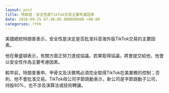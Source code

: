 ```yaml
---
layout: post
title: 特朗普：安全性是TikTok交易主要考慮因素
date: 2020-09-25 07:48:05.000000000 +08:00
categories: rthk
---
```


美國總統特朗普表示，安全性是決定是否批准抖音海外版TikTok交易的主要因素。

他在華盛頓表示，有關方面正努力達成協議。若果取得協議，將會提交給他，他會以安全性作為主要考慮因素。

較早前，特朗普重申，甲骨文及沃爾瑪必須完全取得TikTok在美業務的控制；否則，他不會批准交易。TikTok母公司字節跳動表示，新公司是字節跳動子公司，持股80%，也不涉及演算法或技術轉讓。
